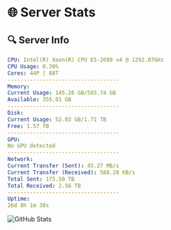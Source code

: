 # 🌐 Server Stats
## 🔍 Server Info
```yaml
CPU: Intel(R) Xeon(R) CPU E5-2699 v4 @ 1292.07GHz
CPU Usage: 0.30%
Cores: 44P | 88T
-----------------------------------
Memory:
Current Usage: 145.26 GB/503.74 GB
Available: 355.01 GB
-----------------------------------
Disk:
Current Usage: 52.03 GB/1.71 TB
Free: 1.57 TB
-----------------------------------
GPU:
No GPU detected
-----------------------------------
Network:
Current Transfer (Sent): 45.27 MB/s
Current Transfer (Received): 588.28 KB/s
Total Sent: 175.50 TB
Total Received: 2.56 TB
-----------------------------------
Uptime:
26d 8h 1m 38s
```
![GitHub Stats](https://img.shields.io/badge/Updated-2025-03-06_06:44:56-blue)